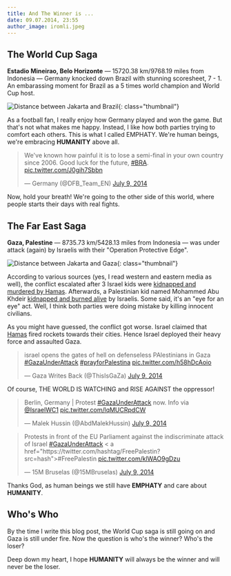 ```yaml
---
title: And The Winner is ...
date: 09.07.2014, 23:55
author_image: iromli.jpeg
---
```


## The World Cup Saga

__Estadio Mineirao, Belo Horizonte__ — 15720.38 km/9768.19 miles from Indonesia —
Germany knocked down Brazil with stunning scoresheet, 7 - 1.
An embarassing moment for Brazil as a 5 times world champion and World Cup host.

![Distance between Jakarta and Brazil](/img/2014/07/jkt-bra.png){: class="thumbnail"}

As a football fan, I really enjoy how Germany played and won the game.
But that's not what makes me happy.
Instead, I like how both parties trying to comfort each others.
This is what I called EMPHATY.
We're human beings, we're embracing __HUMANITY__ above all.

<blockquote class="twitter-tweet" lang="en">
<p>We&#39;ve known how painful it is to lose a semi-final in your own country since 2006. Good luck for the future,
<a href="https://twitter.com/hashtag/BRA?src=hash">#BRA</a>.
<a href="http://t.co/J0gih7Sbbn">pic.twitter.com/J0gih7Sbbn</a>
</p>&mdash; Germany (@DFB_Team_EN) <a href="https://twitter.com/DFB_Team_EN/statuses/486860440241455105">July 9, 2014</a>
</blockquote>
<script async src="//platform.twitter.com/widgets.js" charset="utf-8"></script>

Now, hold your breath! We're going to the other side of this world,
where people starts their days with real fights.

## The Far East Saga

__Gaza, Palestine__ — 8735.73 km/5428.13 miles from Indonesia — was under attack (again) by Israelis
with their "Operation Protective Edge".

![Distance between Jakarta and Gaza](/img/2014/07/jkt-gaza.png){: class="thumbnail"}

According to various sources (yes, I read western and eastern media as well),
the conflict escalated after 3 Israel kids were [kidnapped and murdered by Hamas][1].
Afterwards, a Palestinian kid named Mohammed Abu Khdeir [kidnapped and burned alive][2] by Israelis.
Some said, it's an "eye for an eye" act.
Well, I think both parties were doing mistake by killing innocent civilians.

As you might have guessed, the conflict got worse. Israel claimed that [Hamas](http://en.wikipedia.org/wiki/Hamas)
fired rockets towards their cities. Hence Israel deployed their heavy force and assaulted Gaza.

<blockquote class="twitter-tweet" lang="en">
<p>israel opens the gates of hell on defenseless PAlestinians in Gaza &#10;
<a href="https://twitter.com/hashtag/GazaUnderAttack?src=hash">#GazaUnderAttack</a>
<a href="https://twitter.com/hashtag/prayforPalestina?src=hash">#prayforPalestina</a>
<a href="http://t.co/h58hDcAoio">pic.twitter.com/h58hDcAoio</a>
</p>&mdash; Gaza Writes Back (@ThisIsGaZa) <a href="https://twitter.com/ThisIsGaZa/statuses/486800269733150722">July 9, 2014</a>
</blockquote>
<script async src="//platform.twitter.com/widgets.js" charset="utf-8"></script>

Of course, THE WORLD IS WATCHING and RISE AGAINST the oppressor!

<blockquote class="twitter-tweet" lang="en">
<p>Berlin, Germany | Protest <a href="https://twitter.com/hashtag/GazaUnderAttack?src=hash">#GazaUnderAttack</a> now.
Info via <a href="https://twitter.com/IsraelWC1">@IsraelWC1</a> <a href="http://t.co/lqMUCRpdCW">pic.twitter.com/lqMUCRpdCW</a>
</p>&mdash; Malek Hussin (@AbdMalekHussin) <a href="https://twitter.com/AbdMalekHussin/statuses/486925496114876416">July 9, 2014</a>
</blockquote>
<script async src="//platform.twitter.com/widgets.js" charset="utf-8"></script>

<blockquote class="twitter-tweet" lang="en">
<p>Protests in front of the EU Parliament against the indiscriminate attack of Israel <a href="https://twitter.com/hashtag/GazaUnderAttack?src=hash">#GazaUnderAttack</a> <
a href="https://twitter.com/hashtag/FreePalestin?src=hash">#FreePalestin</a> <a href="http://t.co/klWAO9gDzu">pic.twitter.com/klWAO9gDzu</a>
</p>&mdash; 15M Bruselas (@15MBruselas) <a href="https://twitter.com/15MBruselas/statuses/486925318406803456">July 9, 2014</a>
</blockquote>
<script async src="//platform.twitter.com/widgets.js" charset="utf-8"></script>

Thanks God, as human beings we still have __EMPHATY__ and care about __HUMANITY__.

[1]: http://www.al-monitor.com/pulse/originals/2014/06/qawasmeh-clan-hebron-hamas-leadership-mahmoud-abbas.html
[2]: http://www.qassam.ps/news-8589-Autopsy_Abu_Khdeir_was_alive_when_he_was_set_on_fire_by_settlers.html


## Who's Who

By the time I write this blog post, the World Cup saga is still going on and Gaza is still under fire.
Now the question is who's the winner? Who's the loser?

Deep down my heart, I hope __HUMANITY__ will always be the winner and will never be the loser.
